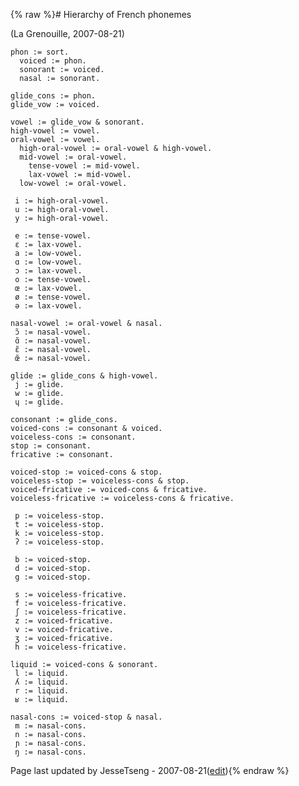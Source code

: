 {% raw %}# Hierarchy of French phonemes

(La Grenouille, 2007-08-21)

    phon := sort.
      voiced := phon.
      sonorant := voiced.
      nasal := sonorant.
    
    glide_cons := phon.
    glide_vow := voiced.
    
    vowel := glide_vow & sonorant.
    high-vowel := vowel.
    oral-vowel := vowel.
      high-oral-vowel := oral-vowel & high-vowel.
      mid-vowel := oral-vowel.
        tense-vowel := mid-vowel.
        lax-vowel := mid-vowel.
      low-vowel := oral-vowel.
    
     i := high-oral-vowel.
     u := high-oral-vowel.
     y := high-oral-vowel.
    
     e := tense-vowel.
     ɛ := lax-vowel.
     a := low-vowel.
     ɑ := low-vowel.
     ɔ := lax-vowel.
     o := tense-vowel.
     œ := lax-vowel.
     ø := tense-vowel.
     ə := lax-vowel.
    
    nasal-vowel := oral-vowel & nasal.
     ɔ̃ := nasal-vowel.
     ɑ̃ := nasal-vowel.
     ɛ̃ := nasal-vowel.
     œ̃ := nasal-vowel.
    
    glide := glide_cons & high-vowel.
     j := glide.
     w := glide.
     ɥ := glide.
    
    consonant := glide_cons.
    voiced-cons := consonant & voiced.
    voiceless-cons := consonant.
    stop := consonant.
    fricative := consonant.
    
    voiced-stop := voiced-cons & stop.
    voiceless-stop := voiceless-cons & stop.
    voiced-fricative := voiced-cons & fricative.
    voiceless-fricative := voiceless-cons & fricative.
    
     p := voiceless-stop.
     t := voiceless-stop.
     k := voiceless-stop.
     ʔ := voiceless-stop.
    
     b := voiced-stop.
     d := voiced-stop.
     g := voiced-stop.
    
     s := voiceless-fricative.
     f := voiceless-fricative.
     ʃ := voiceless-fricative.
     z := voiced-fricative.
     v := voiced-fricative.
     ʒ := voiced-fricative.
     h := voiceless-fricative.
    
    liquid := voiced-cons & sonorant. 
     l := liquid.
     ʎ := liquid.
     r := liquid.
     ʁ := liquid.
    
    nasal-cons := voiced-stop & nasal.
     m := nasal-cons.
     n := nasal-cons.
     ɲ := nasal-cons.
     ŋ := nasal-cons.

Page last updated by JesseTseng - 2007-08-21([edit](https://github.com/delph-in/docs/wiki/PhonologyTop_FrenchPhonemes/_edit)){% endraw %}